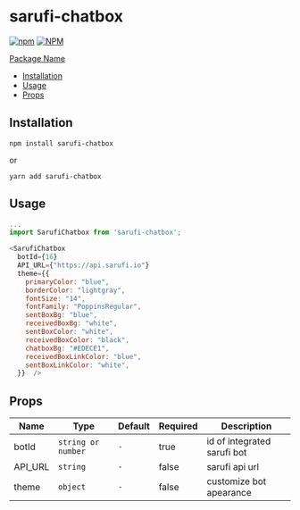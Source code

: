 # sarufi-chatbox

[![npm](https://img.shields.io/npm/v/@flexcodelabs/sarufi-chatbox)](https://www.npmjs.com/package/sarufi-chatbox) [![NPM](https://img.shields.io/npm/l/sarufi-chatboxe)](https://www.npmjs.com/package/sarufi-chatbox)

[Package Name](#sarufi-chatbox)

- [Installation](#installation)
- [Usage](#usage)
- [Props](#props)

## Installation

`npm install sarufi-chatbox`

or

`yarn add sarufi-chatbox`

## Usage

```js
...
import SarufiChatbox from 'sarufi-chatbox';

<SarufiChatbox
  botId={16}
  API_URL={"https://api.sarufi.io"}
  theme={{
    primaryColor: "blue",
    borderColor: "lightgray",
    fontSize: "14",
    fontFamily: "PoppinsRegular",
    sentBoxBg: "blue",
    receivedBoxBg: "white",
    sentBoxColor: "white",
    receivedBoxColor: "black",
    chatboxBg: "#EDECE1",
    receivedBoxLinkColor: "blue",
    sentBoxLinkColor: "white",
  }}  />
```

## Props

| Name    | Type               | Default | Required | Description                 |
| ------- | ------------------ | ------- | -------- | --------------------------- |
| botId   | `string or number` | `-`     | true     | id of integrated sarufi bot |
| API_URL | `string`           | `-`     | false    | sarufi api url              |
| theme   | `object`           | `-`     | false    | customize bot apearance     |
